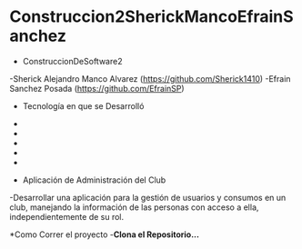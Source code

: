 # Construccion2SherickMancoEfrainSanchez

* ConstruccionDeSoftware2

-Sherick Alejandro Manco Alvarez (https://github.com/Sherick1410)
-Efrain Sanchez Posada (https://github.com/EfrainSP)

* Tecnología en que se Desarrolló
- <JAVA> 
- <GIT>
- <GIT HUB>
- <WINDOWS>
- <APACHE NEATBEANS>

* Aplicación de Administración del Club
  
-Desarrollar una aplicación para la gestión de usuarios y consumos en un club,
manejando la información de las personas con acceso a ella,
independientemente de su rol.

*Como Correr el proyecto
-**Clona el Repositorio...**










